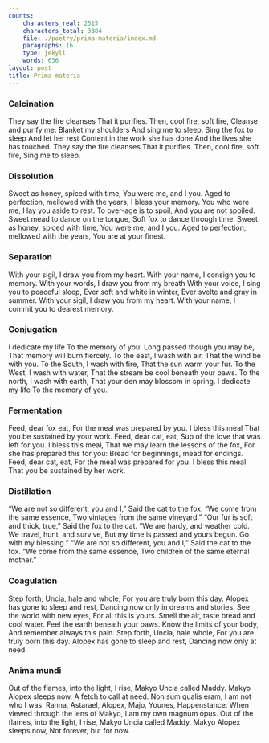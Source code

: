 ```yaml
---
counts:
    characters_real: 2515
    characters_total: 3384
    file: ./poetry/prima-materia/index.md
    paragraphs: 16
    type: jekyll
    words: 636
layout: post
title: Prima materia
---
```


### Calcination

<div class="verse">
They say the fire cleanses
    That it purifies.
Then, cool fire, soft fire,
    Cleanse and purify me.
Blanket my shoulders
    And sing me to sleep.
Sing the fox to sleep
    And let her rest
Content in the work she has done
    And the lives she has touched.
They say the fire cleanses
    That it purifies.
Then, cool fire, soft fire,
    Sing me to sleep.
</div>

### Dissolution

<div class="verse">
Sweet as honey, spiced with time,
    You were me, and I you.
Aged to perfection, mellowed with the years,
    I bless your memory.
You who were me,
    I lay you aside to rest.
To over-age is to spoil,
    And you are not spoiled.
Sweet mead to dance on the tongue,
    Soft fox to dance through time.
Sweet as honey, spiced with time,
    You were me, and I you.
Aged to perfection, mellowed with the years,
    You are at your finest.
</div>

### Separation

<div class="verse">
With your sigil,
    I draw you from my heart.
With your name,
    I consign you to memory.
With your words,
    I draw you from my breath
With your voice,
    I sing you to peaceful sleep,
Ever soft and white in winter,
    Ever svelte and gray in summer.
With your sigil,
    I draw you from my heart.
With your name,
    I commit you to dearest memory.
</div>

### Conjugation

<div class="verse">
I dedicate my life
    To the memory of you:
Long passed though you may be,
    That memory will burn fiercely.
To the east, I wash with air,
    That the wind be with you.
To the South, I wash with fire,
    That the sun warm your fur.
To the West, I wash with water,
    That the stream be cool beneath your paws.
To the north, I wash with earth,
    That your den may blossom in spring.
I dedicate my life
    To the memory of you.
</div>

### Fermentation

<div class="verse">
Feed, dear fox eat,
    For the meal was prepared by you.
I bless this meal
    That you be sustained by your work.
Feed, dear cat, eat,
    Sup of the love that was left for you.
I bless this meal,
    That we may learn the lessons of the fox,
For she has prepared this for you:
    Bread for beginnings, mead for endings.
Feed, dear cat, eat,
    For the meal was prepared for you.
I bless this meal
    That you be sustained by her work.
</div>

### Distillation

<div class="verse">
“We are not so different, you and I,”
    Said the cat to the fox.
“We come from the same essence,
    Two vintages from the same vineyard.”
“Our fur is soft and thick, true,”
    Said the fox to the cat.
“We are hardy, and weather cold.
    We travel, hunt, and survive,
But my time is passed and yours begun.
    Go with my blessing.”
“We are not so different, you and I,”
    Said the cat to the fox.
“We come from the same essence,
    Two children of the same eternal mother.”
</div>

### Coagulation

<div class="verse">
Step forth, Uncia, hale and whole,
    For you are truly born this day.
Alopex has gone to sleep and rest,
    Dancing now only in dreams and stories.
See the world with new eyes,
    For all this is yours.
Smell the air, taste bread and cool water.
    Feel the earth beneath your paws.
Know the limits of your body,
    And remember always this pain.
Step forth, Uncia, hale whole,
    For you are truly born this day.
Alopex has gone to sleep and rest,
    Dancing now only at need.
</div>

### Anima mundi

<div class="verse">
Out of the flames, into the light,
    I rise, Makyo Uncia called Maddy.
Makyo Alopex sleeps now,
    A fetch to call at need.
Non sum qualis eram,
    I am not who I was.
Ranna, Astarael, Alopex,
    Majo, Younes, Happenstance.
When viewed through the lens of Makyo,
    I am my own magnum opus.
Out of the flames, into the light,
    I rise, Makyo Uncia called Maddy.
Makyo Alopex sleeps now,
    Not forever, but for now.
</div>
